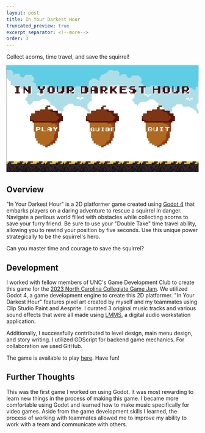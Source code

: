 ```yaml
---
layout: post
title: In Your Darkest Hour
truncated_preview: true
excerpt_separator: <!--more-->
order: 3
---
```


Collect acorns, time travel, and save the squirrel! 

![In Your Darkest Hour Menu](/images/darkest.png)

## Overview
"In Your Darkest Hour" is a 2D platformer game created using [Godot 4](https://godotengine.org/) that embarks players on a daring adventure to rescue a squirrel in danger. Navigate a perilous world filled with obstacles while collecting acorns to save your furry friend. Be sure to use your "Double Take" time travel ability, allowing you to rewind your position by five seconds. Use this unique power strategically to be the squirrel's hero. 

Can you master time and courage to save the squirrel?

<!--more-->

## Development 
I worked with fellow members of UNC's Game Development Club to create this game for the [2023 North Carolina Collegiate Game Jam](https://itch.io/jam/2023-north-carolina-collegiate-game-jam/entries). We utilized Godot 4, a game development engine to create this 2D platformer. "In Your Darkest Hour" features pixel art created by myself and my teammates using Clip Studio Paint and Aesprite. I curated 3 original music tracks and various sound effects that were all made using [LMMS](https://lmms.io/lsp/), a digital audio workstation application. 

Additionally, I successfully contributed to level design, main menu design, and story writing. I utilized GDScript for backend game mechanics. For collaboration we used GitHub. 

The game is available to play [here](https://doowop.itch.io/in-your-darkest-hour). Have fun! 

## Further Thoughts
This was the first game I worked on using Godot. It was most rewarding to learn new things in the process of making this game. I became more comfortable using Godot and learned how to make music specifically for video games. Aside from the game development skills I learned, the process of working with teammates allowed me to improve my ability to work with a team and communicate with others. 